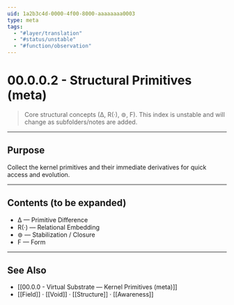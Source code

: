 ```yaml
---
uid: 1a2b3c4d-0000-4f00-8000-aaaaaaaa0003
type: meta
tags:
  - "#layer/translation"
  - "#status/unstable"
  - "#function/observation"
---
```


# 00.0.0.2 - Structural Primitives (meta)

> Core structural concepts (∆, R(·), ⊚, F). This index is unstable and will change as subfolders/notes are added.

---

## Purpose

Collect the kernel primitives and their immediate derivatives for quick access and evolution.

---

## Contents (to be expanded)

- ∆ — Primitive Difference
- R(·) — Relational Embedding
- ⊚ — Stabilization / Closure
- F — Form

---

## See Also

- [[00.0.0 - Virtual Substrate — Kernel Primitives (meta)]]
- [[Field]] · [[Void]] · [[Structure]] · [[Awareness]]
